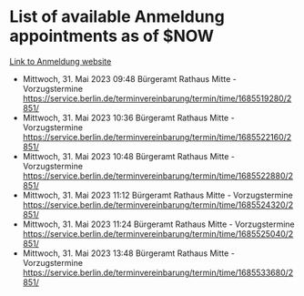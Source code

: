 # List of available Anmeldung appointments as of $NOW
[Link to Anmeldung website](https://service.berlin.de/terminvereinbarung/termin/tag.php?termin=1&anliegen[]=120686&dienstleisterlist=122210,122217,327316,122219,327312,122227,327314,122231,327346,122243,327348,122254,122252,329742,122260,329745,122262,329748,122271,327278,122273,327274,122277,327276,330436,122280,327294,122282,327290,122284,327292,122291,327270,122285,327266,122286,327264,122296,327268,150230,329760,122297,327286,122294,327284,122312,329763,122314,329775,122304,327330,122311,327334,122309,327332,317869,122281,327352,122279,329772,122283,122276,327324,122274,327326,122267,329766,122246,327318,122251,327320,122257,327322,122208,327298,122226,327300&herkunft=http%3A%2F%2Fservice.berlin.de%2Fdienstleistung%2F120686%2F)
- Mittwoch, 31. Mai 2023 09:48 Bürgeramt Rathaus Mitte - Vorzugstermine https://service.berlin.de/terminvereinbarung/termin/time/1685519280/2851/
- Mittwoch, 31. Mai 2023 10:36 Bürgeramt Rathaus Mitte - Vorzugstermine https://service.berlin.de/terminvereinbarung/termin/time/1685522160/2851/
- Mittwoch, 31. Mai 2023 10:48 Bürgeramt Rathaus Mitte - Vorzugstermine https://service.berlin.de/terminvereinbarung/termin/time/1685522880/2851/
- Mittwoch, 31. Mai 2023 11:12 Bürgeramt Rathaus Mitte - Vorzugstermine https://service.berlin.de/terminvereinbarung/termin/time/1685524320/2851/
- Mittwoch, 31. Mai 2023 11:24 Bürgeramt Rathaus Mitte - Vorzugstermine https://service.berlin.de/terminvereinbarung/termin/time/1685525040/2851/
- Mittwoch, 31. Mai 2023 13:48 Bürgeramt Rathaus Mitte - Vorzugstermine https://service.berlin.de/terminvereinbarung/termin/time/1685533680/2851/
